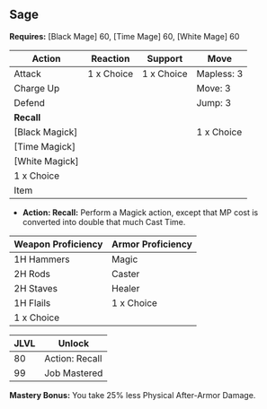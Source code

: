 ## Sage

**Requires:** [Black Mage] 60, [Time Mage] 60, [White Mage] 60

| Action         | Reaction   | Support    | Move |
| ---            | ---        | ---        | ---  |
| Attack         | 1 x Choice | 1 x Choice | Mapless: 3
| Charge Up      |            |            | Move: 3
| Defend         |            |            | Jump: 3
| **Recall**     |            |            |
| [Black Magick] |            |            | 1 x Choice
| [Time Magick]  |            |            |
| [White Magick] |            |            |
| 1 x Choice     |            |            |
| Item           |            |            |

- **Action: Recall:** Perform a Magick action, except that MP cost is converted into double that much Cast Time.

| Weapon Proficiency | Armor Proficiency |
| ---                | ---               |
| 1H Hammers         | Magic
| 2H Rods            | Caster
| 2H Staves          | Healer
| 1H Flails          | 1 x Choice
| 1 x Choice         |

| JLVL | Unlock |
| ---  | ---    |
| 80 | Action: Recall
| 99 | Job Mastered

**Mastery Bonus:** You take 25% less Physical After-Armor Damage.
